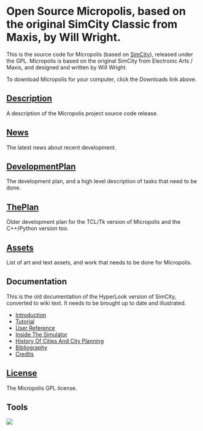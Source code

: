 # Open Source Micropolis, based on the original SimCity Classic from Maxis, by Will Wright. #

This is the source code for Micropolis (based on [SimCity](http://en.wikipedia.org/wiki/SimCity_(1989_video_game))), released under the GPL. Micropolis is based on the original SimCity from Electronic Arts / Maxis, and designed and written by Will Wright.

To download Micropolis for your computer, click the Downloads link above.

## [Description](../wiki/Description.md) ##
A description of the Micropolis project source code release.

## [News](../wiki/News.md) ##
The latest news about recent development.

## [DevelopmentPlan](../wiki/DevelopmentPlan.md) ##
The development plan, and a high level description of tasks that need to be done.

## [ThePlan](../wiki/ThePlan.md) ##
Older development plan for the TCL/Tk version of Micropolis and the C++/Python version too.

## [Assets](../wiki/Assets.md) ##
List of art and text assets, and work that needs to be done for Micropolis.

## Documentation ##

This is the old documentation of the HyperLook version of SimCity, converted to wiki text.
It needs to be brought up to date and illustrated.

  * [Introduction](../wiki/Introduction.md)
  * [Tutorial](../wiki/Tutorial.md)
  * [User Reference](../wiki/UserReference.md)
  * [Inside The Simulator](../wiki/InsideTheSimulator.md)
  * [History Of Cities And City Planning](../wiki/History.md)
  * [Bibliography](../wiki/Bibliography.md)
  * [Credits](../wiki/Credits.md)

## [License](../wiki/License.md) ##
The Micropolis GPL license.

## Tools ##
[![](http://wingware.com/images/coded-with-logo-129x66.png)](http://wingware.com/)
